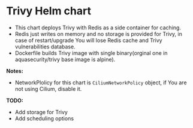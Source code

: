 # Trivy Helm chart

- This chart deploys Trivy with Redis as a side container for caching.  
- Redis just writes on memory and no storage is provided for Trivy, in case of restart/upgrade You will lose Redis cache and Trivy vulnerabilities database.  
- Dockerfile builds Trivy image with single binary(orginal one in aquasecurity/trivy base image is alpine).  


**Notes:**
- NetworkPlolicy for this chart is `CiliumNetworkPolicy` object, if You are not using Cilium, disable it.


**TODO:**
- Add storage for Trivy
- Add scheduling options